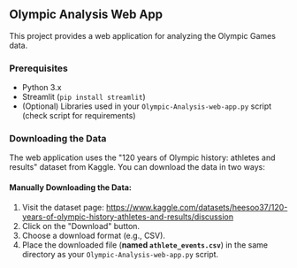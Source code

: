 ## Olympic Analysis Web App

This project provides a web application for analyzing the Olympic Games data.

### Prerequisites
* Python 3.x
* Streamlit (`pip install streamlit`)
* (Optional) Libraries used in your `Olympic-Analysis-web-app.py` script (check script for requirements)

### Downloading the Data

The web application uses the "120 years of Olympic history: athletes and results" dataset from Kaggle.  You can download the data in two ways:

#### Manually Downloading the Data:

1. Visit the dataset page: https://www.kaggle.com/datasets/heesoo37/120-years-of-olympic-history-athletes-and-results/discussion
2. Click on the "Download" button.
3. Choose a download format (e.g., CSV).
4. Place the downloaded file (**named `athlete_events.csv`**) in the same directory as your `Olympic-Analysis-web-app.py` script.